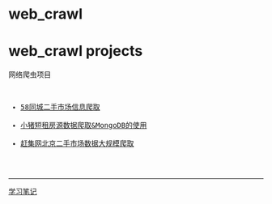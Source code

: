 # web_crawl
<h1>web_crawl  projects</h1>
<div>
网络爬虫项目</div>
<pre>
<ul>
<li><a href = 'https://github.com/sonooob/web_crawl/tree/master/58%E4%BA%8C%E6%89%8B%E4%BF%A1%E6%81%AF'>58同城二手市场信息爬取</a></li>
<li><a href = 'https://github.com/sonooob/web_crawl/tree/master/xiaozhu_mongDB'>小猪短租房源数据爬取&MongoDB的使用</a></li>
<li><a href="https://github.com/sonooob/web_crawl/tree/master/massive_crawler_ganji">赶集网北京二手市场数据大规模爬取</a></li>
</ul>
</pre>
<hr>
<div>
	<a href="http://note.youdao.com/share/?id=a13faca69c807da89afdf5a9a7a3caaa&type=note">学习笔记</a>
</div>
